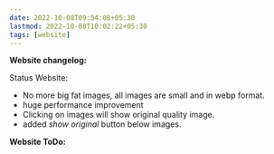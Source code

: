 ```yaml
---
date: 2022-10-08T09:54:08+05:30
lastmod: 2022-10-08T10:02:22+05:30
tags: [website]
---
```


**Website changelog:**

Status Website: 
- No more big fat images, all images are small and in webp format. 
- huge performance improvement
- Clicking on images will show original quality image. 
- added _show original_ button below images.

**Website ToDo:**
